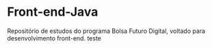 # Front-end-Java
Repositório de estudos do programa Bolsa Futuro Digital, voltado para desenvolvimento front-end.
teste